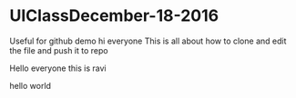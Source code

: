 # UIClassDecember-18-2016
Useful for github demo
hi everyone
This is all about how to clone and edit the file and push it to repo

Hello everyone this is ravi

hello world